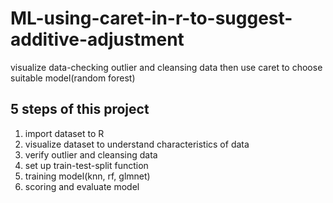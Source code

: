 # ML-using-caret-in-r-to-suggest-additive-adjustment
visualize data-checking outlier and cleansing data then use caret to choose suitable model(random forest)
## 5 steps of this project
1) import dataset to R 
2) visualize dataset to understand characteristics of data
3) verify outlier and cleansing data
4) set up train-test-split function
5) training model(knn, rf, glmnet)
6) scoring and evaluate model
